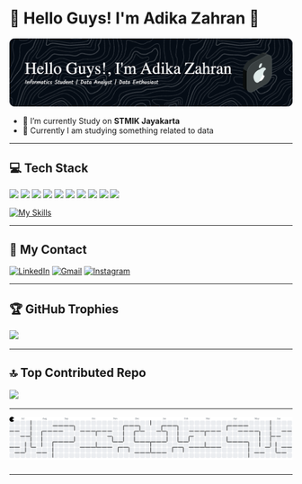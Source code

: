 # 🥷 Hello Guys! I'm Adika Zahran 👋


![imgdika](img/img2.png)

- 🔭 I’m currently Study on **STMIK Jayakarta**
- 🌱 Currently I am studying something related to data

---

## 💻 Tech Stack

<img src="https://img.shields.io/badge/Python-FFD43B?style=for-the-badge&logo=python&logoColor=blue" /> <img src="https://img.shields.io/badge/Pandas-2C2D72?style=for-the-badge&logo=pandas&logoColor=white" /> <img src="https://img.shields.io/badge/Numpy-777BB4?style=for-the-badge&logo=numpy&logoColor=white" /> <img src="https://img.shields.io/badge/Keras-D00000?style=for-the-badge&logo=Keras&logoColor=white" /> <img src="https://img.shields.io/badge/Plotly-239120?style=for-the-badge&logo=plotly&logoColor=white" /> <img src="https://img.shields.io/badge/scikit_learn-F7931E?style=for-the-badge&logo=scikit-learn&logoColor=white" /> <img src="https://img.shields.io/badge/TensorFlow-FF6F00?style=for-the-badge&logo=TensorFlow&logoColor=white" /> <img src="https://img.shields.io/badge/HTML5-E34F26?style=for-the-badge&logo=html5&logoColor=white" /> <img src="https://img.shields.io/badge/CSS3-1572B6?style=for-the-badge&logo=css3&logoColor=white" /> <img src="https://img.shields.io/badge/Google%20Gemini-8E75B2?style=for-the-badge&logo=googlegemini&logoColor=white" />

[![My Skills](https://skillicons.dev/icons?i=gcp,discord,github,mysql,vscode&perline=8)](https://skillicons.dev)

---

## 📨 My Contact
[![LinkedIn](https://img.shields.io/badge/LinkedIn-0077B5?style=for-the-badge&logo=linkedin&logoColor=white)](https://www.linkedin.com/in/adika-zahran-12144524a/)
[![Gmail](https://img.shields.io/badge/Gmail-D14836?style=for-the-badge&logo=gmail&logoColor=white)](mailto:adikazhrn26@gmail.com)
[![Instagram](https://img.shields.io/badge/Instagram-E4405F?style=for-the-badge&logo=instagram&logoColor=white)](https://instagram.com/nrazhss_)


---

## 🏆 GitHub Trophies
![](https://github-profile-trophy.vercel.app/?username=adikazahran&theme=radical&no-frame=false&no-bg=true&margin-w=4)

---

## 🔝 Top Contributed Repo
![](https://github-contributor-stats.vercel.app/api?username=adikazahran&limit=5&theme=dark&combine_all_yearly_contributions=true)

---

<picture>
  <source media="(prefers-color-scheme: dark)" srcset="https://raw.githubusercontent.com/adikazahran/adikazahran/output/pacman-contribution-graph-dark.svg">
  <source media="(prefers-color-scheme: light)" srcset="https://raw.githubusercontent.com/adikazahran/adikazahran/output/pacman-contribution-graph.svg">
  <img alt="pacman contribution graph" src="https://raw.githubusercontent.com/adikazahran/adikazahran/output/pacman-contribution-graph.svg">
</picture>

###

---